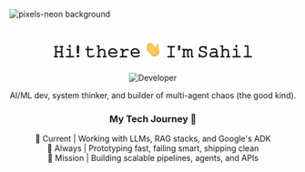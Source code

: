 
<img 
  src="https://github.com/user-attachments/assets/a63f81a3-674b-47c3-a8a2-5d180153a4ec" 
  alt="pixels-neon background"
  width=100vw
  max height=50vh
/>

<h1 align="center">𝙷𝚒! 𝚝𝚑𝚎𝚛𝚎 <img src="https://raw.githubusercontent.com/ABSphreak/ABSphreak/master/gifs/Hi.gif" width="30px"> 𝙸'𝚖 𝚂𝚊𝚑𝚒𝚕</h1>

<div align="center">
  <img src="https://raw.githubusercontent.com/Tarikul-Islam-Anik/Animated-Fluent-Emojis/master/Emojis/People%20with%20professions/Man%20Technologist%20Medium-Light%20Skin%20Tone.png" width="70" height="70" alt="Developer"/>
  <p>AI/ML dev, system thinker, and builder of multi-agent chaos (the good kind).</p>


<h3><b>My Tech Journey 🚀</b></h3>


📆 Current  | Working with LLMs, RAG stacks, and Google's ADK <br>
📆 Always   | Prototyping fast, failing smart, shipping clean <br>
📆 Mission  | Building scalable pipelines, agents, and APIs <br>
</div>

<!--
**dev-S-t/dev-S-t** is a ✨ _special_ ✨ repository because its `README.md` (this file) appears on your GitHub profile.

Here are some ideas to get you started:

- 🔭 I'm currently working on ...
- 🌱 I'm currently learning ...
- 👯 I'm looking to collaborate on ...
- 🤔 I'm looking for help with ...
- 💬 Ask me about ...
- 📫 How to reach me: ...
- 😄 Pronouns: ...
- ⚡ Fun fact: ...
-->


